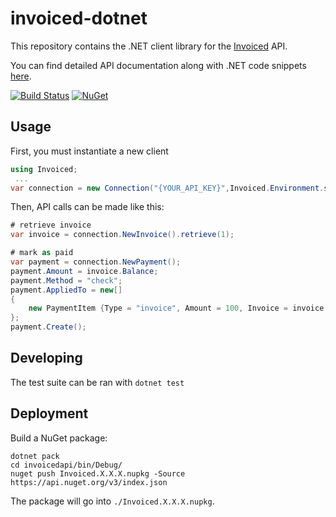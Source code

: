 # invoiced-dotnet

This repository contains the .NET client library for the [Invoiced](https://invoiced.com) API.

You can find detailed API documentation along with .NET code snippets [here](https://www.invoiced.com/resources/docs/api/?csharp).

[![Build Status](https://travis-ci.com/Invoiced/invoiced-dotnet.svg?branch=master)](https://travis-ci.com/Invoiced/invoiced-dotnet) [![NuGet](https://img.shields.io/nuget/v/Invoiced.svg)](https://www.nuget.org/packages/Invoiced/)

## Usage

First, you must instantiate a new client

```c#
using Invoiced;
 ...
var connection = new Connection("{YOUR_API_KEY}",Invoiced.Environment.sandbox);
```

Then, API calls can be made like this:
```c#
# retrieve invoice
var invoice = connection.NewInvoice().retrieve(1);

# mark as paid
var payment = connection.NewPayment();
payment.Amount = invoice.Balance;
payment.Method = "check";
payment.AppliedTo = new[]
{
    new PaymentItem {Type = "invoice", Amount = 100, Invoice = invoice.Id}
};
payment.Create();
```

## Developing

The test suite can be ran with `dotnet test`

## Deployment

Build a NuGet package:

```
dotnet pack
cd invoicedapi/bin/Debug/
nuget push Invoiced.X.X.X.nupkg -Source https://api.nuget.org/v3/index.json
```

The package will go into `./Invoiced.X.X.X.nupkg`.

```

```